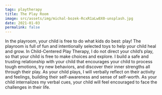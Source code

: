 ```yaml
---
tags: playtherapy
title: The Play Room
image: src/assets/img/michal-bozek-RcxR1aLw8X0-unsplash.jpg
date: 2021-01-03
permalink: false
---
```

In the playroom, your child is free to do what kids do best: play! The playroom is full of fun and intentionally
selected toys to help your child heal and grow. In Child-Centered Play Therapy, I do not direct your child’s play, so
that your child is free to make choices and explore. I build a safe and trusting relationship with your child that
encourages your child to process tough emotions, try new behaviors, and discover their inner strengths all through
their play. As your child plays, I will verbally reflect on their activity and feelings, building their self-awareness
and sense of self-worth. As your child internalizes my verbal cues, your child will feel encouraged to face the
challenges in their life.
